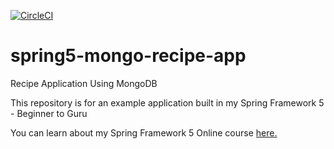 [![CircleCI](https://circleci.com/gh/heindrichpaul/spring5-mongo-recipe-app.svg?style=svg)](https://circleci.com/gh/heindrichpaul/spring5-mongo-recipe-app)

# spring5-mongo-recipe-app
Recipe Application Using MongoDB

This repository is for an example application built in my Spring Framework 5 - Beginner to Guru

You can learn about my Spring Framework 5 Online course [here.](http://courses.springframework.guru/p/spring-framework-5-begginer-to-guru/?product_id=363173)